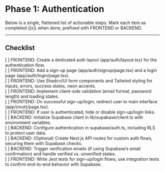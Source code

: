 # Phase 1: Authentication

Below is a single, flattened list of actionable steps. Mark each item as completed ([x]) when done, prefixed with FRONTEND or BACKEND.

---

## Checklist

[ ] FRONTEND: Create a dedicated auth layout (app/auth/layout.tsx) for the authentication flow.  
[ ] FRONTEND: Add a sign-up page (app/auth/signup/page.tsx) and a login page (app/auth/login/page.tsx).  
[ ] FRONTEND: Use Shadcn/UI form components and Tailwind styling for inputs, errors, success states, neon accents.  
[ ] FRONTEND: Implement client-side validation (email format, password length) and loading states.  
[ ] FRONTEND: On successful sign-up/login, redirect user to main interface (app/(root)/page.tsx).  
[ ] FRONTEND: If user is authenticated, hide or disable sign-up/login links.  
[ ] BACKEND: Initialize Supabase client in lib/supabase/client.ts with environment variables.  
[ ] BACKEND: Configure authentication in supabase/auth.ts, including RLS to protect user data.  
[ ] BACKEND: (Optional) Create Next.js API routes for custom auth flows, securing them with Supabase checks.  
[ ] BACKEND: Trigger verification emails (if using Supabase’s email confirmation) and handle verified vs. unverified states.  
[ ] FRONTEND: Write Jest tests for sign-up/login flows; use integration tests to confirm end-to-end behavior with Supabase.  